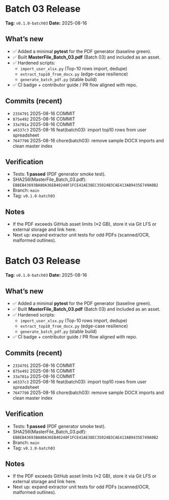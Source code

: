 # Batch 03 Release

**Tag:** `v0.1.0-batch03`
**Date:** 2025-08-16

## What’s new

* ✅ Added a minimal **pytest** for the PDF generator (baseline green).
* ✅ Built **MasterFile_Batch_03.pdf** (Batch 03) and included as an asset.
* ✅ Hardened scripts:
  * `import_user_xlsx.py` (Top-10 rows import, dedupe)
  * `extract_top10_from_docx.py` (edge-case resilience)
  * `generate_batch_pdf.py` (stable build)
* ✅ CI badge + contributor guide / PR flow aligned with repo.

## Commits (recent)

* `2334791` 2025-08-16 COMMIT
* `875e492` 2025-08-16 COMMIT
* `33a701a` 2025-08-16 COMMIT
* `a6337c3` 2025-08-16 feat(batch03): import top10 rows from user spreadsheet
* `7647790` 2025-08-16 chore(batch03): remove sample DOCX imports and clean master index

## Verification

* Tests: **1 passed** (PDF generator smoke test).
* SHA256(MasterFile_Batch_03.pdf): `EB8EB43693BA80A36EB40240F1FCE41AE38EC35024B3CAE413AB9435E749A0B2`
* Branch: `main`
* Tag: `v0.1.0-batch03`

## Notes

* If the PDF exceeds GitHub asset limits (≈2 GB), store it via Git LFS or external storage and link here.
* Next up: expand extractor unit tests for odd PDFs (scanned/OCR, malformed outlines).
# Batch 03 Release

**Tag:** `v0.1.0-batch03`
**Date:** 2025-08-16

## What’s new

* ✅ Added a minimal **pytest** for the PDF generator (baseline green).
* ✅ Built **MasterFile_Batch_03.pdf** (Batch 03) and included as an asset.
* ✅ Hardened scripts:
  * `import_user_xlsx.py` (Top-10 rows import, dedupe)
  * `extract_top10_from_docx.py` (edge-case resilience)
  * `generate_batch_pdf.py` (stable build)
* ✅ CI badge + contributor guide / PR flow aligned with repo.

## Commits (recent)

* `2334791` 2025-08-16 COMMIT
* `875e492` 2025-08-16 COMMIT
* `33a701a` 2025-08-16 COMMIT
* `a6337c3` 2025-08-16 feat(batch03): import top10 rows from user spreadsheet
* `7647790` 2025-08-16 chore(batch03): remove sample DOCX imports and clean master index

## Verification

* Tests: **1 passed** (PDF generator smoke test).
* SHA256(MasterFile_Batch_03.pdf): `EB8EB43693BA80A36EB40240F1FCE41AE38EC35024B3CAE413AB9435E749A0B2`
* Branch: `main`
* Tag: `v0.1.0-batch03`

## Notes

* If the PDF exceeds GitHub asset limits (≈2 GB), store it via Git LFS or external storage and link here.
* Next up: expand extractor unit tests for odd PDFs (scanned/OCR, malformed outlines).

